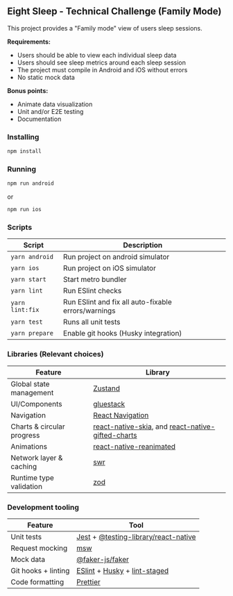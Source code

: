 ## Eight Sleep - Technical Challenge (Family Mode)

This project provides a "Family mode" view of users sleep sessions.

**Requirements:**

- Users should be able to view each individual sleep data
- Users should see sleep metrics around each sleep session
- The project must compile in Android and iOS without errors
- No static mock data

**Bonus points:**

- Animate data visualization
- Unit and/or E2E testing
- Documentation

### Installing

```bash
npm install
```

### Running

```bash
npm run android
```

or

```bash
npm run ios
```

### Scripts

| Script          | Description                                         |
| --------------- | --------------------------------------------------- |
| `yarn android`  | Run project on android simulator                    |
| `yarn ios`      | Run project on iOS simulator                        |
| `yarn start`    | Start metro bundler                                 |
| `yarn lint`     | Run ESlint checks                                   |
| `yarn lint:fix` | Run ESlint and fix all auto-fixable errors/warnings |
| `yarn test`     | Runs all unit tests                                 |
| `yarn prepare`  | Enable git hooks (Husky integration)                |

### Libraries (Relevant choices)

| Feature                    | Library                                                                                                                                    |
| -------------------------- | ------------------------------------------------------------------------------------------------------------------------------------------ |
| Global state management    | [Zustand](https://github.com/pmndrs/zustand)                                                                                               |
| UI/Components              | [gluestack](https://gluestack.io/)                                                                                                         |
| Navigation                 | [React Navigation](https://reactnavigation.org/)                                                                                           |
| Charts & circular progress | [react-native-skia](https://github.com/Shopify/react-native-skia#readme), and [react-native-gifted-charts](https://gifted-charts.web.app/) |
| Animations                 | [react-native-reanimated](https://github.com/software-mansion/react-native-reanimated#readme)                                              |
| Network layer & caching    | [swr](https://swr.vercel.app)                                                                                                              |
| Runtime type validation    | [zod](https://zod.dev)                                                                                                                     |

### Development tooling

| Feature             | Tool                                                                                                                                           |
| ------------------- | ---------------------------------------------------------------------------------------------------------------------------------------------- |
| Unit tests          | [Jest](https://jestjs.io/) + [@testing-library/react-native](https://callstack.github.io/react-native-testing-library)                         |
| Request mocking     | [msw](https://mswjs.io)                                                                                                                        |
| Mock data           | [@faker-js/faker](https://github.com/faker-js/faker#readme)                                                                                    |
| Git hooks + linting | [ESlint](https://eslint.org) + [Husky](https://github.com/typicode/husky#readme) + [lint-staged](https://github.com/okonet/lint-staged#readme) |
| Code formatting     | [Prettier](https://prettier.io)                                                                                                                |
